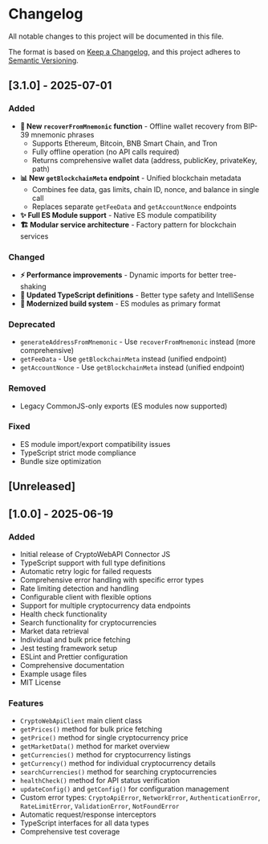 # Changelog

All notable changes to this project will be documented in this file.

The format is based on [Keep a Changelog](https://keepachangelog.com/en/1.0.0/),
and this project adheres to [Semantic Versioning](https://semver.org/spec/v2.0.0.html).

## [3.1.0] - 2025-07-01

### Added
- **🔑 New `recoverFromMnemonic` function** - Offline wallet recovery from BIP-39 mnemonic phrases
  - Supports Ethereum, Bitcoin, BNB Smart Chain, and Tron
  - Fully offline operation (no API calls required)
  - Returns comprehensive wallet data (address, publicKey, privateKey, path)
- **📊 New `getBlockchainMeta` endpoint** - Unified blockchain metadata
  - Combines fee data, gas limits, chain ID, nonce, and balance in single call
  - Replaces separate `getFeeData` and `getAccountNonce` endpoints
- **✨ Full ES Module support** - Native ES module compatibility
- **🏗️ Modular service architecture** - Factory pattern for blockchain services

### Changed
- **⚡ Performance improvements** - Dynamic imports for better tree-shaking
- **📝 Updated TypeScript definitions** - Better type safety and IntelliSense
- **🔧 Modernized build system** - ES modules as primary format

### Deprecated
- `generateAddressFromMnemonic` - Use `recoverFromMnemonic` instead (more comprehensive)
- `getFeeData` - Use `getBlockchainMeta` instead (unified endpoint)  
- `getAccountNonce` - Use `getBlockchainMeta` instead (unified endpoint)

### Removed
- Legacy CommonJS-only exports (ES modules now supported)

### Fixed
- ES module import/export compatibility issues
- TypeScript strict mode compliance
- Bundle size optimization

## [Unreleased]

## [1.0.0] - 2025-06-19

### Added

- Initial release of CryptoWebAPI Connector JS
- TypeScript support with full type definitions
- Automatic retry logic for failed requests
- Comprehensive error handling with specific error types
- Rate limiting detection and handling
- Configurable client with flexible options
- Support for multiple cryptocurrency data endpoints
- Health check functionality
- Search functionality for cryptocurrencies
- Market data retrieval
- Individual and bulk price fetching
- Jest testing framework setup
- ESLint and Prettier configuration
- Comprehensive documentation
- Example usage files
- MIT License

### Features

- `CryptoWebApiClient` main client class
- `getPrices()` method for bulk price fetching
- `getPrice()` method for single cryptocurrency price
- `getMarketData()` method for market overview
- `getCurrencies()` method for cryptocurrency listings
- `getCurrency()` method for individual cryptocurrency details
- `searchCurrencies()` method for searching cryptocurrencies
- `healthCheck()` method for API status verification
- `updateConfig()` and `getConfig()` for configuration management
- Custom error types: `CryptoApiError`, `NetworkError`, `AuthenticationError`, `RateLimitError`, `ValidationError`, `NotFoundError`
- Automatic request/response interceptors
- TypeScript interfaces for all data types
- Comprehensive test coverage
